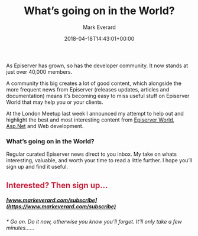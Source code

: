 ﻿---
title: What’s going on in the World?
date: 2018-04-18T14:43:01+00:00
author: Mark Everard
layout: post
permalink: /2018/04/18/whats-going-on-in-the-world/
dsq_thread_id:
  - "6620655210"
featured-img: /assets/uploads/2018/04/earth-space-1.jpg
categories:
  - Episerver
---
As Episerver has grown, so has the developer community. It now stands at just over 40,000 members.

A community this big creates a lot of good content, which alongside the more frequent news from Episerver (releases updates, articles and documentation) means it&#8217;s becoming easy to miss useful stuff on Episerver World that may help you or your clients.

At the London Meetup last week I announced my attempt to help out and highlight the best and most interesting content from [Episerver World](https://world.episerver.com/), [Asp.Net](https://www.asp.net/) and Web development.

### What&#8217;s going on in the World?

Regular curated Episerver news direct to you inbox. My take on whats interesting, valuable, and worth your time to read a little further. I hope you&#8217;ll sign up and find it useful.

<h2 style="color: #c62641;">
  Interested? Then sign up&#8230;
</h2>

##### [www.markeverard.com/subscribe](https://www.markeverard.com/subscribe)

_* Go on. Do it now, otherwise you know you&#8217;ll forget. It&#8217;ll only take a few minutes&#8230;&#8230;_